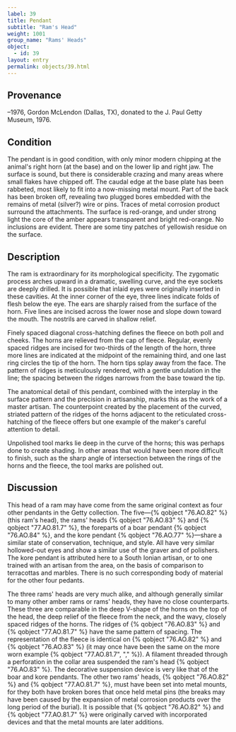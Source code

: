```yaml
---
label: 39
title: Pendant
subtitle: "Ram's Head"
weight: 1001
group_name: "Rams' Heads"
object:
  - id: 39
layout: entry
permalink: objects/39.html
---
```


## Provenance

–1976, Gordon McLendon (Dallas, TX), donated to the J. Paul Getty Museum, 1976.

## Condition

The pendant is in good condition, with only minor modern chipping at the animal's right horn (at the base) and on the lower lip and right jaw. The surface is sound, but there is considerable crazing and many areas where small flakes have chipped off. The caudal edge at the base plate has been rabbeted, most likely to fit into a now-missing metal mount. Part of the back has been broken off, revealing two plugged bores embedded with the remains of metal (silver?) wire or pins. Traces of metal corrosion product surround the attachments. The surface is red-orange, and under strong light the core of the amber appears transparent and bright red-orange. No inclusions are evident. There are some tiny patches of yellowish residue on the surface.

## Description

The ram is extraordinary for its morphological specificity. The zygomatic process arches upward in a dramatic, swelling curve, and the eye sockets are deeply drilled. It is possible that inlaid eyes were originally inserted in these cavities. At the inner corner of the eye, three lines indicate folds of flesh below the eye. The ears are sharply raised from the surface of the horn. Five lines are incised across the lower nose and slope down toward the mouth. The nostrils are carved in shallow relief.

Finely spaced diagonal cross-hatching defines the fleece on both poll and cheeks. The horns are relieved from the cap of fleece. Regular, evenly spaced ridges are incised for two-thirds of the length of the horn, three more lines are indicated at the midpoint of the remaining third, and one last ring circles the tip of the horn. The horn tips splay away from the face. The pattern of ridges is meticulously rendered, with a gentle undulation in the line; the spacing between the ridges narrows from the base toward the tip.

The anatomical detail of this pendant, combined with the interplay in the surface pattern and the precision in artisanship, marks this as the work of a master artisan. The counterpoint created by the placement of the curved, striated pattern of the ridges of the horns adjacent to the reticulated cross-hatching of the fleece offers but one example of the maker's careful attention to detail.

Unpolished tool marks lie deep in the curve of the horns; this was perhaps done to create shading. In other areas that would have been more difficult to finish, such as the sharp angle of intersection between the rings of the horns and the fleece, the tool marks are polished out.

## Discussion

This head of a ram may have come from the same original context as four other pendants in the Getty collection. The five—{% qobject "76.AO.82" %} (this ram's head), the rams' heads {% qobject "76.AO.83" %} and {% qobject "77.AO.81.7" %}, the foreparts of a boar pendant {% qobject "76.AO.84" %}, and the kore pendant {% qobject "76.AO.77" %}—share a similar state of conservation, technique, and style. All have very similar hollowed-out eyes and show a similar use of the graver and of polishers. The kore pendant is attributed here to a South Ionian artisan, or to one trained with an artisan from the area, on the basis of comparison to terracottas and marbles. There is no such corresponding body of material for the other four pedants.

The three rams' heads are very much alike, and although generally similar to many other amber rams or rams' heads, they have no close counterparts. These three are comparable in the deep V-shape of the horns on the top of the head, the deep relief of the fleece from the neck, and the wavy, closely spaced ridges of the horns. The ridges of {% qobject "76.AO.83" %} and {% qobject "77.AO.81.7" %} have the same pattern of spacing. The representation of the fleece is identical on {% qobject "76.AO.82" %} and {% qobject "76.AO.83" %} (it may once have been the same on the more worn example {% qobject "77.AO.81.7", "," %}). A filament threaded through a perforation in the collar area suspended the ram's head {% qobject "76.AO.83" %}. The decorative suspension device is very like that of the boar and kore pendants. The other two rams' heads, {% qobject "76.AO.82" %} and {% qobject "77.AO.81.7" %}, must have been set into metal mounts, for they both have broken bores that once held metal pins (the breaks may have been caused by the expansion of metal corrosion products over the long period of the burial). It is possible that {% qobject "76.AO.82" %} and {% qobject "77.AO.81.7" %} were originally carved with incorporated devices and that the metal mounts are later additions.
